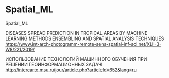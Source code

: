 # Spatial_ML
Spatial_ML

DISEASES SPREAD PREDICTION IN TROPICAL AREAS BY MACHINE LEARNING METHODS ENSEMBLING AND SPATIAL ANALYSIS TECHNIQUES
https://www.int-arch-photogramm-remote-sens-spatial-inf-sci.net/XLII-3-W8/221/2019/

ИСПОЛЬЗОВАНИЕ ТЕХНОЛОГИЙ МАШИННОГО ОБУЧЕНИЯ ПРИ РЕШЕНИИ ГЕОИНФОРМАЦИОННЫХ ЗАДАЧ
http://intercarto.msu.ru/jour/article.php?articleId=652&lang=ru
